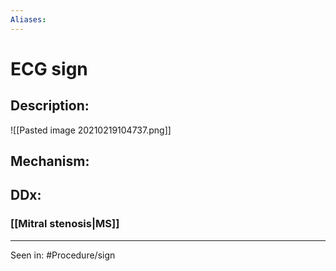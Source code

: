 ```yaml
---
Aliases:
---
```

# ECG sign
## Description: 

![[Pasted image 20210219104737.png]]
## Mechanism:
## DDx:
### [[Mitral stenosis|MS]]

---
Seen in:
#Procedure/sign
